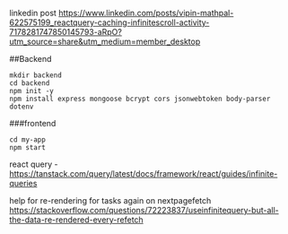 linkedin post 
https://www.linkedin.com/posts/vipin-mathpal-622575199_reactquery-caching-infinitescroll-activity-7178281747850145793-aRpO?utm_source=share&utm_medium=member_desktop

##Backend 
``` 
mkdir backend
cd backend
npm init -y
npm install express mongoose bcrypt cors jsonwebtoken body-parser dotenv
```

###frontend 

```npx create-react-app my-app
cd my-app
npm start
```

react query - https://tanstack.com/query/latest/docs/framework/react/guides/infinite-queries

help for re-rendering for tasks again on nextpagefetch 
https://stackoverflow.com/questions/72223837/useinfinitequery-but-all-the-data-re-rendered-every-refetch


